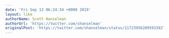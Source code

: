 ```yaml
---
date: 'Fri Sep 13 06:24:34 +0000 2019'
layout: like
authorName: Scott Hanselman
authorUrl: 'https://twitter.com/shanselman'
originalPost: 'https://twitter.com/shanselman/status/1172395628959158273'
---
```

